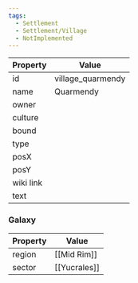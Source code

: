 ```yaml
---
tags:
  - Settlement
  - Settlement/Village
  - NotImplemented
---
```


| Property  | Value             |
| --------- | ----------------- |
| id        | village_quarmendy |
| name      | Quarmendy         |
| owner     |                   |
| culture   |                   |
| bound     |                   |
| type      |                   |
| posX      |                   |
| posY      |                   |
| wiki link |                   |
| text      |                   |

### Galaxy
| Property | Value        |
| -------- | ------------ |
| region   | [[Mid Rim]]  |
| sector   | [[Yucrales]] |
